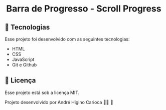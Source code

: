 <h1 align="center"> Barra de Progresso - Scroll Progress </h1>


## 🚀 Tecnologias

Esse projeto foi desenvolvido com as seguintes tecnologias:

- HTML
- CSS
- JavaScript
- Git e Github

## :memo: Licença

Esse projeto está sob a licença MIT.

Projeto desenvolvido por André Higino Carioca 🧑‍💻 💚

